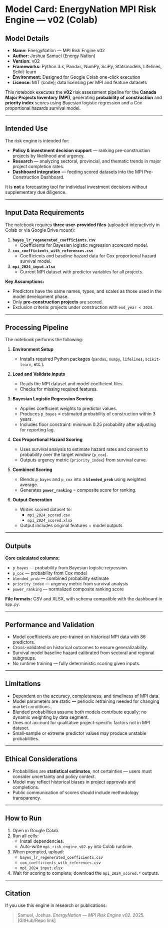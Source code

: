 # Model Card: EnergyNation MPI Risk Engine — v02 (Colab)

## Model Details
- **Name:** EnergyNation — MPI Risk Engine v02  
- **Author:** Joshua Samuel (Energy Nation)  
- **Version:** v02  
- **Frameworks:** Python 3.x, Pandas, NumPy, SciPy, Statsmodels, Lifelines, Scikit-learn  
- **Environment:** Designed for Google Colab one-click execution  
- **License:** MIT (code); data licensing per MPI and feature datasets

This notebook executes the **v02** risk assessment pipeline for the **Canada Major Projects Inventory (MPI)**, generating **probability of construction** and **priority index** scores using Bayesian logistic regression and a Cox proportional hazards survival model.

---

## Intended Use
The risk engine is intended for:
- **Policy & investment decision support** — ranking pre-construction projects by likelihood and urgency.
- **Research** — analyzing sectoral, provincial, and thematic trends in major project completion rates.
- **Dashboard integration** — feeding scored datasets into the MPI Pre-Construction Dashboard.

It is **not** a forecasting tool for individual investment decisions without supplementary due diligence.

---

## Input Data Requirements
The notebook requires **three user-provided files** (uploaded interactively in Colab or via Google Drive mount):

1. **`bayes_lr_regenerated_coefficients.csv`**  
   - Coefficients for Bayesian logistic regression scorecard model.
2. **`cox_coefficients_with_references.csv`**  
   - Coefficients and baseline hazard data for Cox proportional hazard survival model.
3. **`mpi_2024_input.xlsx`**  
   - Current MPI dataset with predictor variables for all projects.

**Key Assumptions:**  
- Predictors have the same names, types, and scales as those used in the model development phase.  
- Only **pre-construction projects** are scored.  
- Exclusion criteria: projects under construction with `end_year < 2024`.  

---

## Processing Pipeline
The notebook performs the following:

1. **Environment Setup**  
   - Installs required Python packages (`pandas`, `numpy`, `lifelines`, `scikit-learn`, etc.).
   
2. **Load and Validate Inputs**  
   - Reads the MPI dataset and model coefficient files.  
   - Checks for missing required features.

3. **Bayesian Logistic Regression Scoring**  
   - Applies coefficient weights to predictor values.  
   - Produces `p_bayes` = estimated probability of construction within 3 years.  
   - Includes floor constraint: minimum 0.25 probability after adjusting for reporting lag.

4. **Cox Proportional Hazard Scoring**  
   - Uses survival analysis to estimate hazard rates and convert to probability over the target window (`p_cox`).  
   - Outputs urgency metric (`priority_index`) from survival curve.

5. **Combined Scoring**  
   - Blends `p_bayes` and `p_cox` into a **`blended_prob`** using weighted average.  
   - Generates **`power_ranking`** = composite score for ranking.

6. **Output Generation**  
   - Writes scored dataset to:
     - `mpi_2024_scored.csv`
     - `mpi_2024_scored.xlsx`  
   - Output includes original features + model outputs.

---

## Outputs
**Core calculated columns:**
- `p_bayes` — probability from Bayesian logistic regression  
- `p_cox` — probability from Cox model  
- `blended_prob` — combined probability estimate  
- `priority_index` — urgency metric from survival analysis  
- `power_ranking` — normalized composite ranking score  

**File formats:** CSV and XLSX, with schema compatible with the dashboard in `app.py`.

---

## Performance and Validation
- Model coefficients are pre-trained on historical MPI data with 86 predictors.
- Cross-validated on historical outcomes to ensure generalizability.
- Survival model baseline hazard calibrated from sectoral and regional subgroups.
- No runtime training — fully deterministic scoring given inputs.

---

## Limitations
- Dependent on the accuracy, completeness, and timeliness of MPI data.
- Model parameters are static — periodic retraining needed for changing market conditions.
- Blended probabilities assume both models contribute equally; no dynamic weighting by data segment.
- Does not account for qualitative project-specific factors not in MPI dataset.
- Small-sample or extreme predictor values may produce unstable probabilities.

---

## Ethical Considerations
- Probabilities are **statistical estimates**, not certainties — users must consider uncertainty and policy context.
- Model may reflect historical biases in project approvals and completions.
- Public communication of scores should include methodology transparency.

---

## How to Run
1. Open in Google Colab.
2. Run all cells:
   - Install dependencies.
   - Auto-write `mpi_risk_engine_v02.py` into Colab runtime.
3. When prompted, upload:
   - `bayes_lr_regenerated_coefficients.csv`
   - `cox_coefficients_with_references.csv`
   - `mpi_2024_input.xlsx`
4. Wait for scoring to complete; download the `mpi_2024_scored.*` outputs.

---

## Citation
If you use this engine in research or publications:  
> Samuel, Joshua. *EnergyNation — MPI Risk Engine v02*. 2025.  
> [GitHub/Repo link]  
